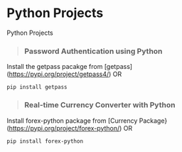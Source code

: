 # Python Projects
Python Projects

> ### Password Authentication using Python
Install the getpass pacakge from  [getpass] (https://pypi.org/project/getpass4/) 
OR

```pip install getpass```
> ### Real-time Currency Converter with Python
Install forex-python package from [Currency Package}(https://pypi.org/project/forex-python/)
OR

```pip install forex-python```
